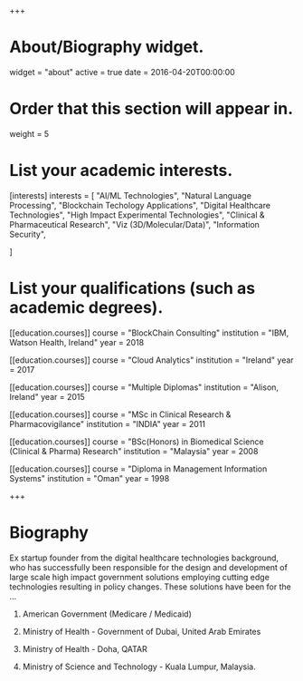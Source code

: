 +++
# About/Biography widget.
widget = "about"
active = true
date = 2016-04-20T00:00:00

# Order that this section will appear in.
weight = 5

# List your academic interests.
[interests]
  interests = [
    "AI/ML Technologies",
    "Natural Language Processing",
    "Blockchain Techology Applications",
    "Digital Healthcare Technologies",
    "High Impact Experimental Technologies",
    "Clinical & Pharmaceutical Research",
    "Viz (3D/Molecular/Data)",
    "Information Security",
    
  ]

# List your qualifications (such as academic degrees).

[[education.courses]]
  course = "BlockChain Consulting"
  institution = "IBM, Watson Health, Ireland"
  year = 2018

[[education.courses]]
  course = "Cloud Analytics"
  institution = "Ireland"
  year = 2017

[[education.courses]]
  course = "Multiple Diplomas"
  institution = "Alison, Ireland"
  year = 2015

[[education.courses]]
  course = "MSc in Clinical Research & Pharmacovigilance"
  institution = "INDIA"
  year = 2011

[[education.courses]]
  course = "BSc(Honors) in Biomedical Science (Clinical & Pharma) Research"
  institution = "Malaysia"
  year = 2008

[[education.courses]]
  course = "Diploma in Management Information Systems"
  institution = "Oman"
  year = 1998

 
+++

# Biography

Ex startup founder from the digital healthcare technologies background, who has successfully been responsible for the design and development of large scale high impact government solutions employing cutting edge technologies resulting in policy changes. These solutions have been for the ... 

1. American Government (Medicare / Medicaid) 

2. Ministry of Health - Government of Dubai, United Arab Emirates
 
3. Ministry of Health - Doha, QATAR 

4. Ministry of Science and Technology - Kuala Lumpur, Malaysia. 
